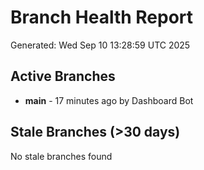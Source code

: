 # Branch Health Report
Generated: Wed Sep 10 13:28:59 UTC 2025

## Active Branches
- **main** - 17 minutes ago by Dashboard Bot

## Stale Branches (>30 days)
No stale branches found
